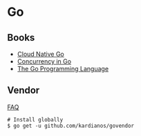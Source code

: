 # Go

## Books

* [Cloud Native Go](https://www.oreilly.com/library/view/cloud-native-go/9781492076322/)
* [Concurrency in Go](https://www.oreilly.com/library/view/concurrency-in-go/9781491941294/)
* [The Go Programming Language](https://www.gopl.io/)

## Vendor

[FAQ](https://github.com/kardianos/govendor/blob/master/doc/faq.md)
```
# Install globally
$ go get -u github.com/kardianos/govendor
